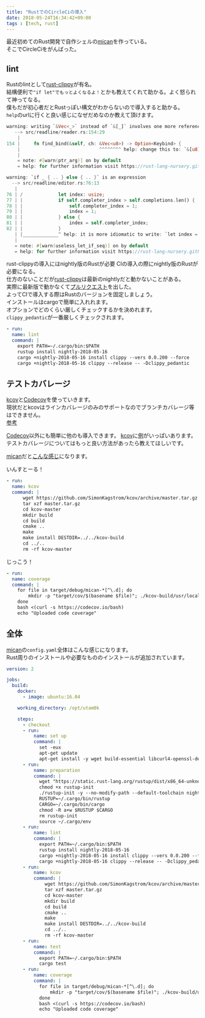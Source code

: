```yaml
---
title: "RustでのCircleCiの導入"
date: 2018-05-24T16:34:42+09:00
tags : [tech, rust]
---
```


最近初めてのRust開発で自作シェルの[mican](https://github.com/utam0k/mican)を作っている。  
そこでCircleCiをがんばった。

## lint
Rustのlintとして[rust-clippy](https://github.com/rust-lang-nursery/rust-clippy)が有名。  
結構便利で```"if let"でもっとよくなるよ！```とかも教えてくれて助かる。よく怒られて神ってなる。  
僕もだが初心者だとRustっぽい構文がわからないので導入すると助かる。  
`help`のurlに行くと良い感じになぜだめなのか教えて頂けます。

``` rust
warning: writing `&Vec<_>` instead of `&[_]` involves one more reference and cannot be used with non-Vec-based slices.
   --> src/readline/reader.rs:154:29
    |
154 |     fn find_bind(&self, ch: &Vec<u8>) -> Option<Keybind> {
    |                             ^^^^^^^^ help: change this to: `&[u8]`
    |
    = note: #[warn(ptr_arg)] on by default
    = help: for further information visit https://rust-lang-nursery.github.io/rust-clippy/v0.0.200/index.html#ptr_arg

warning: `if _ { .. } else { .. }` is an expression
  --> src/readline/editor.rs:76:13
   |
76 | /             let index: usize;
77 | |             if self.completer_index > self.completions.len() {
78 | |                 self.completer_index = 1;
79 | |                 index = 1;
80 | |             } else {
81 | |                 index = self.completer_index;
82 | |             }
   | |_____________^ help: it is more idiomatic to write: `let index = if self.completer_index > self.completions.len() { ..; 1 } else { self.completer _index };`
   |
   = note: #[warn(useless_let_if_seq)] on by default
   = help: for further information visit https://rust-lang-nursery.github.io/rust-clippy/v0.0.200/index.html#useless_let_if_seq
```
rust-clippyの導入にはnightly版のRustが必要
CIの導入の際にnightly版のRustが必要になる。  
仕方のないことだが[rust-clippy](https://github.com/rust-lang-nursery/rust-clippy)は最新のnightlyだと動かないことがある。  
実際に最新版で動かなくて[プルリクエスト](https://github.com/rust-lang-nursery/rust-clippy/pull/2775)を出した。  
よってCIで導入する際はRustのバージョンを固定しましょう。  
インストールはcargoで簡単に入れれます。  
オプションでどのくらい厳しくチェックするかを決めれます。   
`clippy_pedantic`が一番厳しくチェックされます。

``` yaml
- run:
  name: lint
  command: |
    export PATH=~/.cargo/bin:$PATH
    rustup install nightly-2018-05-16
    cargo +nightly-2018-05-16 install clippy --vers 0.0.200 --force
    cargo +nightly-2018-05-16 clippy --release -- -Dclippy_pedantic
```

## テストカバレージ
[kcov](http://simonkagstrom.github.io/kcov/)と[Codecov](https://codecov.io)を使っていきます。  
現状だとkcovはラインカバレージのみのサポートなのでブランチカバレージ等はできません。  
[参考](https://github.com/SimonKagstrom/kcov/issues/27)  

[Codecov](https://codecov.io)以外にも簡単に他のも導入できます。
[kcov](http://simonkagstrom.github.io/kcov/)に[例](https://github.com/SimonKagstrom/kcov/tree/master/doc)がいっぱいあります。   
テストカバレージについてはもっと良い方法があったら教えてほしいです。  

[mican](https://github.com/utam0k/mican)だと[こんな感じ](https://codecov.io/gh/utam0k/mican)になります。

いんすとーる！
```yaml
- run:
  name: kcov
  command: |
      wget https://github.com/SimonKagstrom/kcov/archive/master.tar.gz
      tar xzf master.tar.gz
      cd kcov-master
      mkdir build
      cd build
      cmake ..
      make
      make install DESTDIR=../../kcov-build
      cd ../..
      rm -rf kcov-master
```

じっこう！
```yaml
- run:
  name: coverage
  command: |
    for file in target/debug/mican-*[^\.d]; do 
        mkdir -p "target/cov/$(basename $file)"; ./kcov-build/usr/local/bin/kcov --exclude-pattern=/.cargo,/usr/lib --verify "target/cov/$(basename $file)" "$file"; 
    done
    bash <(curl -s https://codecov.io/bash)
    echo "Uploaded code coverage"
```

## 全体
[mican](https://github.com/utam0k/mican)の`config.yaml`全体はこんな感じになります。  
Rust周りのインストールや必要なもののインストールが追加されています。 

```yaml 
version: 2

jobs:
  build:
    docker:
      - image: ubuntu:16.04

    working_directory: /opt/utam0k

    steps:
      - checkout
      - run:
          name: set up
          command: |
            set -eux
            apt-get update
            apt-get install -y wget build-essential libcurl4-openssl-dev libelf-dev libdw-dev binutils-dev cmake libiberty-dev pkg-config zlib1g-dev python curl
      - run:
          name: preparation 
          command: |
            wget "https://static.rust-lang.org/rustup/dist/x86_64-unknown-linux-gnu/rustup-init"
            chmod +x rustup-init
            ./rustup-init -y --no-modify-path --default-toolchain nightly
            RUSTUP=~/.cargo/bin/rustup
            CARGO=~/.cargo/bin/cargo
            chmod -R a+w $RUSTUP $CARGO
            rm rustup-init
            source ~/.cargo/env
      - run:
          name: lint
          command: |
            export PATH=~/.cargo/bin:$PATH
            rustup install nightly-2018-05-16
            cargo +nightly-2018-05-16 install clippy --vers 0.0.200 --force
            cargo +nightly-2018-05-16 clippy --release -- -Dclippy_pedantic
      - run:
          name: kcov
          command: |
              wget https://github.com/SimonKagstrom/kcov/archive/master.tar.gz
              tar xzf master.tar.gz
              cd kcov-master
              mkdir build
              cd build
              cmake ..
              make
              make install DESTDIR=../../kcov-build
              cd ../..
              rm -rf kcov-master
      - run:
          name: test
          command: |
            export PATH=~/.cargo/bin:$PATH
            cargo test
      - run:
          name: coverage
          command: |
            for file in target/debug/mican-*[^\.d]; do 
                mkdir -p "target/cov/$(basename $file)"; ./kcov-build/usr/local/bin/kcov --exclude-pattern=/.cargo,/usr/lib --verify "target/cov/$(basename $file)" "$file"; 
            done
            bash <(curl -s https://codecov.io/bash)
            echo "Uploaded code coverage"
```
